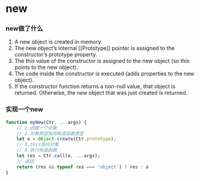 # new

### new做了什么

1. A new object is created in memory.
2. The new object’s internal [[Prototype]] pointer is assigned to the constructor’s prototype property.
3. The this value of the constructor is assigned to the new object (so this points to the new object).
4. The code inside the constructor is executed (adds properties to the new object).
5. If the constructor function returns a non-null value, that object is returned. Otherwise, the new object that was just created is returned.



### 实现一个new

```js
function myNew(Ctr, ...args) {
    // 1.创建一个对象
    // 2.对象原型指向构造函数原型
    let o = Object.create(Ctr.prototype);
    // 3.this指向对象
    // 4.执行构造函数
    let res = Ctr.call(o, ...args);
    // 返回
    return (res && typeof res === 'object') ? res : o
}
```

